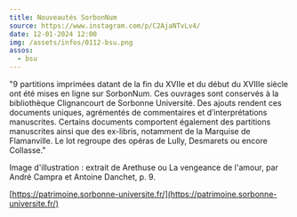 ```yaml
---
title: Nouveautés SorbonNum
source: https://www.instagram.com/p/C2AjaNTvLv4/
date: 12-01-2024 12:00
img: /assets/infos/0112-bsu.png
assos:
  - bsu
---
```


"9 partitions imprimées datant de la fin du XVIIe et du début du XVIIIe siècle ont été mises en ligne sur SorbonNum. Ces ouvrages sont conservés à la bibliothèque Clignancourt de Sorbonne Université. Des ajouts rendent ces documents uniques, agrémentés de commentaires et d’interprétations manuscrites. Certains documents comportent également des partitions manuscrites ainsi que des ex-libris, notamment de la Marquise de Flamanville. Le lot regroupe des opéras de Lully, Desmarets ou encore Collasse."

Image d'illustration : extrait de Arethuse ou La vengeance de l'amour, par André Campra et Antoine Danchet, p. 9.

[https://patrimoine.sorbonne-universite.fr/](https://patrimoine.sorbonne-universite.fr/)